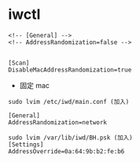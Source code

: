 # iwctl

```shell
<!-- [General] -->
<!-- AddressRandomization=false -->


[Scan]
DisableMacAddressRandomization=true
```

- 固定 mac
```shell
sudo lvim /etc/iwd/main.conf (加入)

[General]
AddressRandomization=network

sudo lvim /var/lib/iwd/BH.psk (加入)
[Settings]
AddressOverride=0a:64:9b:b2:fe:b6
```
